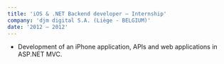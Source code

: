 ```yaml
---
title: 'iOS & .NET Backend developer – Internship'
company: 'djm digital S.A. (Liège - BELGIUM)'
date: '2012 – 2012'
---
```


- Development of an iPhone application, APIs and web applications in ASP.NET MVC.
